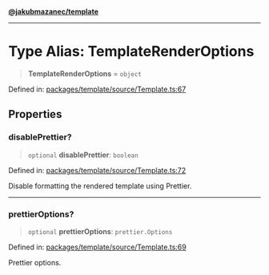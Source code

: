 [**@jakubmazanec/template**](../README.md)

---

# Type Alias: TemplateRenderOptions

> **TemplateRenderOptions** = `object`

Defined in:
[packages/template/source/Template.ts:67](https://github.com/jakubmazanec/tools/blob/a1a5edf56256b0aa4e209cc73bc7a07f5d7fc236/packages/template/source/Template.ts#L67)

## Properties

### disablePrettier?

> `optional` **disablePrettier**: `boolean`

Defined in:
[packages/template/source/Template.ts:72](https://github.com/jakubmazanec/tools/blob/a1a5edf56256b0aa4e209cc73bc7a07f5d7fc236/packages/template/source/Template.ts#L72)

Disable formatting the rendered template using Prettier.

---

### prettierOptions?

> `optional` **prettierOptions**: `prettier.Options`

Defined in:
[packages/template/source/Template.ts:69](https://github.com/jakubmazanec/tools/blob/a1a5edf56256b0aa4e209cc73bc7a07f5d7fc236/packages/template/source/Template.ts#L69)

Prettier options.

